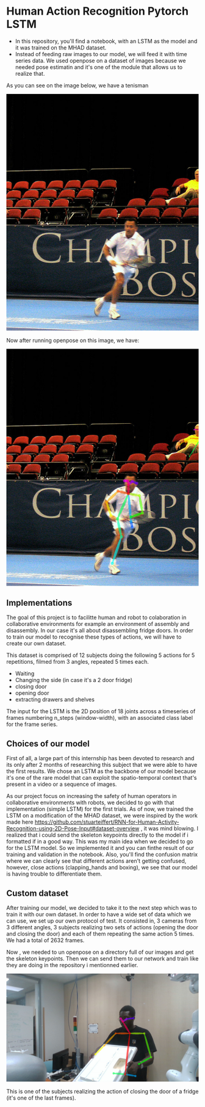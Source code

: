 # Human Action Recognition Pytorch LSTM
- In this repository, you'll find a notebook, with an LSTM as the model and it was trained on the MHAD dataset.
- Instead of feeding raw images to our model, we will feed it with time series data. We used openpose on a dataset of images because we needed pose estimatin and it's one of the module that allows us to realize that.

As you can see on the image below, we have a tenisman

![Tenis](COCO_tenis.jpg)

Now after running openpose on this image, we have:

![Tenis render](COCO_tenis_render.png)

## Implementations 

The goal of this project is to facilitte human and robot to colaboration in collaborative environments for example an environment of assembly and disassembly.
In our case it's all about disassembling fridge doors. In order to train our model to recognise these types of actions, we will have to create our own dataset.

This dataset is comprised of 12 subjects doing the following 5 actions for 5 repetitions, filmed from 3 angles, repeated 5 times each.   

- Waiting 
- Changing the side (in case it's a 2 door fridge)
- closing door
- opening door
- extracting drawers and shelves

The input for the LSTM is the 2D position of 18 joints across a timeseries of frames numbering n_steps (window-width), with an associated class label for the frame series.

## Choices of our model

First of all, a large part of this internship has been devoted to research and its only after 2 months of researching this subject that we were able to have the first results. We chose an LSTM as the backbone of our model because it's one of the rare model that can exploit the spatio-temporal context that's present in a video or a sequence of images. 

As our project focus on increasing the safety of human operators in collaborative environments with robots, we decided to go with that implementation (simple LSTM) for the first trials. As of now, we trained the LSTM on a modification of the MHAD dataset, we were inspired by the work made here https://github.com/stuarteiffert/RNN-for-Human-Activity-Recognition-using-2D-Pose-Input#dataset-overview , it was mind blowing. I realized that i could send the skeleton keypoints directly to the model if i formatted if in a good way. This was my main idea when we decided to go for the LSTM model. So we implemented it and you can finthe result of our training and validation in the notebook. Also, you'll find the confusion matrix where we can clearly see that different actions aren't getting confused, however, close actions (clapping_hands and boxing), we see that our model is having trouble to differentiate them.


## Custom dataset

After training our model, we decided to take it to the next step which was to train it with our own dataset. In order to have a wide set of data which we can use, we set up our own protocol of test. It consisted in, 3 cameras from 3 different angles, 3 subjects realizing two sets of actions (opening the door and closing the door) and each of them repeating the same action 5 times. We had a total of 2632 frames. 

Now , we needed to un openpose on a directory full of our images and get the skeleton keypoints. Then we can send them to our network and train like they are doing in the repository i mentionned earlier. 

![skeleton_render](frame0019_rendered.png)

This is one of the subjects realizing the action of closing the door of a fridge (it's one of the last frames).
